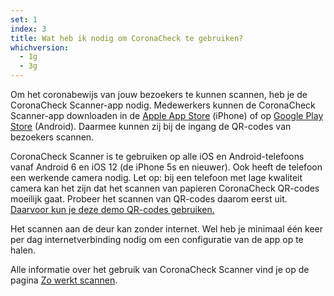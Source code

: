 ```yaml
---
set: 1
index: 3
title: Wat heb ik nodig om CoronaCheck te gebruiken?
whichversion:
  - 1g
  - 3g
---
```

Om het coronabewijs van jouw bezoekers te kunnen scannen, heb je de CoronaCheck Scanner-app nodig. Medewerkers kunnen de CoronaCheck Scanner-app downloaden in de [Apple App Store](https://apps.apple.com/nl/app/coronacheck/id1548269870) (iPhone) of op [Google Play Store](https://play.google.com/store/apps/details?id=nl.rijksoverheid.ctr.holder) (Android). Daarmee kunnen zij bij de ingang de QR-codes van bezoekers scannen.

CoronaCheck Scanner is te gebruiken op alle iOS en Android-telefoons vanaf Android 6 en iOS 12 (de iPhone 5s en nieuwer). Ook heeft de telefoon een werkende camera nodig. Let op: bij een telefoon met lage kwaliteit camera kan het zijn dat het scannen van papieren CoronaCheck QR-codes moeilijk gaat. Probeer het scannen van QR-codes daarom eerst uit. [Daarvoor kun je deze demo QR-codes gebruiken.](/nl/scanner/uitproberen)

Het scannen aan de deur kan zonder internet. Wel heb je minimaal één keer per dag internetverbinding nodig om een configuratie van de app op te halen.

Alle informatie over het gebruik van CoronaCheck Scanner vind je op de pagina [Zo werkt scannen](/nl/scanner/zo-werkt-scannen).
